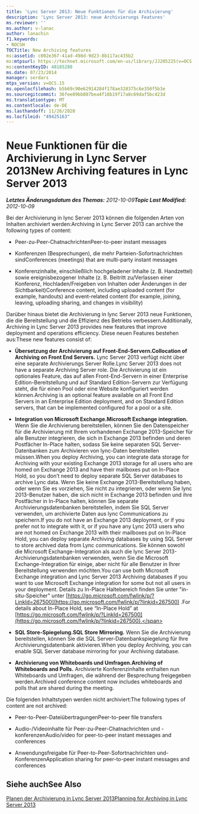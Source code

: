 ```yaml
---
title: 'Lync Server 2013: Neue Funktionen für die Archivierung'
description: 'Lync Server 2013: neue Archivierungs Features'
ms.reviewer: ''
ms.author: v-lanac
author: lanachin
f1.keywords:
- NOCSH
TOCTitle: New Archiving features
ms:assetid: c002e367-41ad-498d-9d23-8b117ac435b2
ms:mtpsurl: https://technet.microsoft.com/en-us/library/JJ205225(v=OCS.15)
ms:contentKeyID: 48185288
ms.date: 07/23/2014
manager: serdars
mtps_version: v=OCS.15
ms.openlocfilehash: b5b69c90e62914284f178ae328375c6e350f5b3e
ms.sourcegitcommit: 36fee89bb887bea4f18b19f17a8c69daf5bc423d
ms.translationtype: MT
ms.contentlocale: de-DE
ms.lasthandoff: 11/26/2020
ms.locfileid: "49425163"
---
```

# <a name="new-archiving-features-in-lync-server-2013"></a><span data-ttu-id="efbca-103">Neue Funktionen für die Archivierung in Lync Server 2013</span><span class="sxs-lookup"><span data-stu-id="efbca-103">New Archiving features in Lync Server 2013</span></span>

<div data-xmlns="http://www.w3.org/1999/xhtml">

<div class="topic" data-xmlns="http://www.w3.org/1999/xhtml" data-msxsl="urn:schemas-microsoft-com:xslt" data-cs="https://msdn.microsoft.com/">

<div data-asp="https://msdn2.microsoft.com/asp">



</div>

<div id="mainSection">

<div id="mainBody"><span data-ttu-id="efbca-104">

<span> </span></span><span class="sxs-lookup"><span data-stu-id="efbca-104">

<span> </span></span></span>

<span data-ttu-id="efbca-105">_**Letztes Änderungsdatum des Themas:** 2012-10-09_</span><span class="sxs-lookup"><span data-stu-id="efbca-105">_**Topic Last Modified:** 2012-10-09_</span></span>

<span data-ttu-id="efbca-106">Bei der Archivierung in lync Server 2013 können die folgenden Arten von Inhalten archiviert werden:</span><span class="sxs-lookup"><span data-stu-id="efbca-106">Archiving in Lync Server 2013 can archive the following types of content:</span></span>

  - <span data-ttu-id="efbca-107">Peer-zu-Peer-Chatnachrichten</span><span class="sxs-lookup"><span data-stu-id="efbca-107">Peer-to-peer instant messages</span></span>

  - <span data-ttu-id="efbca-108">Konferenzen (Besprechungen), die mehr Parteien-Sofortnachrichten sind</span><span class="sxs-lookup"><span data-stu-id="efbca-108">Conferences (meetings) that are multi-party instant messages</span></span>

  - <span data-ttu-id="efbca-109">Konferenzinhalte, einschließlich hochgeladener Inhalte (z. B. Handzettel) sowie ereignisbezogener Inhalte (z. B. Beitritt zu/Verlassen einer Konferenz, Hochladen/Freigeben von Inhalten oder Änderungen in der Sichtbarkeit)</span><span class="sxs-lookup"><span data-stu-id="efbca-109">Conference content, including uploaded content (for example, handouts) and event-related content (for example, joining, leaving, uploading sharing, and changes in visibility)</span></span>

<span data-ttu-id="efbca-110">Darüber hinaus bietet die Archivierung in lync Server 2013 neue Funktionen, die die Bereitstellung und die Effizienz des Betriebs verbessern.</span><span class="sxs-lookup"><span data-stu-id="efbca-110">Additionally, Archiving in Lync Server 2013 provides new features that improve deployment and operations efficiency.</span></span> <span data-ttu-id="efbca-111">Diese neuen Features bestehen aus:</span><span class="sxs-lookup"><span data-stu-id="efbca-111">These new features consist of:</span></span>

  - <span data-ttu-id="efbca-112">**Übersetzung der Archivierung auf Front-End-Servern.**</span><span class="sxs-lookup"><span data-stu-id="efbca-112">**Collocation of Archiving on Front End Servers.**</span></span>   <span data-ttu-id="efbca-113">Lync Server 2013 verfügt nicht über eine separate Archivierungs Server Rolle.</span><span class="sxs-lookup"><span data-stu-id="efbca-113">Lync Server 2013 does not have a separate Archiving Server role.</span></span> <span data-ttu-id="efbca-114">Die Archivierung ist ein optionales Feature, das auf allen Front-End-Servern in einer Enterprise Edition-Bereitstellung und auf Standard Edition-Servern zur Verfügung steht, die für einen Pool oder eine Website konfiguriert werden können.</span><span class="sxs-lookup"><span data-stu-id="efbca-114">Archiving is an optional feature available on all Front End Servers in an Enterprise Edition deployment, and on Standard Edition servers, that can be implemented configured for a pool or a site.</span></span>

  - <span data-ttu-id="efbca-115">**Integration von Microsoft Exchange.**</span><span class="sxs-lookup"><span data-stu-id="efbca-115">**Microsoft Exchange integration.**</span></span>   <span data-ttu-id="efbca-116">Wenn Sie die Archivierung bereitstellen, können Sie den Datenspeicher für die Archivierung mit Ihrem vorhandenen Exchange 2013-Speicher für alle Benutzer integrieren, die sich in Exchange 2013 befinden und deren Postfächer In-Place halten, sodass Sie keine separaten SQL Server-Datenbanken zum Archivieren von lync-Daten bereitstellen müssen.</span><span class="sxs-lookup"><span data-stu-id="efbca-116">When you deploy Archiving, you can integrate data storage for Archiving with your existing Exchange 2013 storage for all users who are homed on Exchange 2013 and have their mailboxes put on In-Place Hold, so you don’t need to deploy separate SQL Server databases to archive Lync data.</span></span> <span data-ttu-id="efbca-117">Wenn Sie keine Exchange 2013-Bereitstellung haben, oder wenn Sie es vorziehen, Sie nicht zu integrieren, oder wenn Sie lync 2013-Benutzer haben, die sich nicht in Exchange 2013 befinden und ihre Postfächer in In-Place halten, können Sie separate Archivierungsdatenbanken bereitstellen, indem Sie SQL Server verwenden, um archivierte Daten aus lync Communications zu speichern.</span><span class="sxs-lookup"><span data-stu-id="efbca-117">If you do not have an Exchange 2013 deployment, or if you prefer not to integrate with it, or if you have any Lync 2013 users who are not homed on Exchange 2013 with their mailboxes put on In-Place Hold, you can deploy separate Archiving databases by using SQL Server to store archived data from Lync communications.</span></span> <span data-ttu-id="efbca-118">Sie können sowohl die Microsoft Exchange-Integration als auch die lync Server 2013-Archivierungsdatenbanken verwenden, wenn Sie die Microsoft Exchange-Integration für einige, aber nicht für alle Benutzer in Ihrer Bereitstellung verwenden möchten.</span><span class="sxs-lookup"><span data-stu-id="efbca-118">You can use both Microsoft Exchange integration and Lync Server 2013 Archiving databases if you want to use Microsoft Exchange integration for some but not all users in your deployment.</span></span> <span data-ttu-id="efbca-119">Details zu In-Place Haltebereich finden Sie unter "in-situ-Speicher" unter [https://go.microsoft.com/fwlink/p/?LinkId=267500](https://go.microsoft.com/fwlink/p/?linkid=267500) .</span><span class="sxs-lookup"><span data-stu-id="efbca-119">For details about In-Place Hold, see “In-Place Hold” at [https://go.microsoft.com/fwlink/p/?LinkId=267500](https://go.microsoft.com/fwlink/p/?linkid=267500).</span></span>

  - <span data-ttu-id="efbca-120">**SQL Store-Spiegelung.**</span><span class="sxs-lookup"><span data-stu-id="efbca-120">**SQL Store Mirroring.**</span></span>   <span data-ttu-id="efbca-121">Wenn Sie die Archivierung bereitstellen, können Sie die SQL Server-Datenbankspiegelung für Ihre Archivierungsdatenbank aktivieren.</span><span class="sxs-lookup"><span data-stu-id="efbca-121">When you deploy Archiving, you can enable SQL Server database mirroring for your Archiving database.</span></span>

  - <span data-ttu-id="efbca-122">**Archivierung von Whiteboards und Umfragen.**</span><span class="sxs-lookup"><span data-stu-id="efbca-122">**Archiving of Whiteboards and Polls.**</span></span>   <span data-ttu-id="efbca-123">Archivierte Konferenzinhalte enthalten nun Whiteboards und Umfragen, die während der Besprechung freigegeben werden.</span><span class="sxs-lookup"><span data-stu-id="efbca-123">Archived conference content now includes whiteboards and polls that are shared during the meeting.</span></span>

<span data-ttu-id="efbca-124">Die folgenden Inhaltstypen werden nicht archiviert:</span><span class="sxs-lookup"><span data-stu-id="efbca-124">The following types of content are not archived:</span></span>

  - <span data-ttu-id="efbca-125">Peer-to-Peer-Dateiübertragungen</span><span class="sxs-lookup"><span data-stu-id="efbca-125">Peer-to-peer file transfers</span></span>

  - <span data-ttu-id="efbca-126">Audio-/Videoinhalte für Peer-zu-Peer-Chatnachrichten und -konferenzen</span><span class="sxs-lookup"><span data-stu-id="efbca-126">Audio/video for peer-to-peer instant messages and conferences</span></span>

  - <span data-ttu-id="efbca-127">Anwendungsfreigabe für Peer-to-Peer-Sofortnachrichten und-Konferenzen</span><span class="sxs-lookup"><span data-stu-id="efbca-127">Application sharing for peer-to-peer instant messages and conferences</span></span>

<div>

## <a name="see-also"></a><span data-ttu-id="efbca-128">Siehe auch</span><span class="sxs-lookup"><span data-stu-id="efbca-128">See Also</span></span>


[<span data-ttu-id="efbca-129">Planen der Archivierung in Lync Server 2013</span><span class="sxs-lookup"><span data-stu-id="efbca-129">Planning for Archiving in Lync Server 2013</span></span>](lync-server-2013-planning-for-archiving.md)  
  

<span data-ttu-id="efbca-130"></div>

</div>

<span> </span>

</div>

</div>

</span><span class="sxs-lookup"><span data-stu-id="efbca-130"></div>

</div>

<span> </span>

</div>

</div>

</span></span></div>


